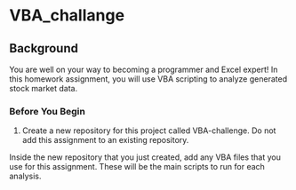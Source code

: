 # VBA_challange

## Background
You are well on your way to becoming a programmer and Excel expert! In this homework assignment, you will use VBA scripting to analyze generated stock market data.

### Before You Begin
1. Create a new repository for this project called VBA-challenge. Do not add this assignment to an existing repository.

 Inside the new repository that you just created, add any VBA files that you use for this assignment. These will be the main scripts to run for each analysis.
